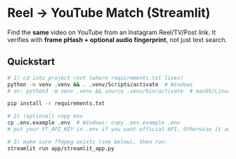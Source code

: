 # Reel → YouTube Match (Streamlit)

Find the **same** video on YouTube from an Instagram Reel/TV/Post link. It verifies with **frame pHash + optional audio fingerprint**, not just text search.

## Quickstart
```bash
# 1) cd into project root (where requirements.txt lives)
python -m venv .venv && . .venv/Scripts/activate  # Windows
# or: python3 -m venv .venv && source .venv/bin/activate  # macOS/Linux

pip install -r requirements.txt

# 2) (optional) copy env
cp .env.example .env  # Windows: copy .env.example .env
# put your YT_API_KEY in .env if you want official API. Otherwise it auto-falls back.

# 3) make sure ffmpeg exists (see below), then run:
streamlit run app/streamlit_app.py
